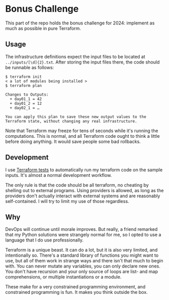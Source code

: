 # Bonus Challenge

This part of the repo holds the bonus challenge for 2024: implement as much as possible in pure
Terraform.

## Usage

The infrastructure definitions expect the input files to be located at `../inputs/[\d]{2}.txt`.
After storing the input files there, the code should be runnable as follows:

```console
$ terraform init
< a lot of modules being installed >
$ terraform plan

Changes to Outputs:
  + day01_1 = 42
  + day01_2 = 12
  + day02_1 = …

You can apply this plan to save these new output values to the Terraform state, without changing any real infrastructure.
```

Note that Terraform may freeze for tens of seconds while it's running the computations. This is
normal, and all Terraform code ought to think a little before doing anything. It would save people
some bad rollbacks.

## Development

I use [Terraform tests](https://developer.hashicorp.com/terraform/language/tests) to automatically
run my terraform code on the sample inputs. It's almost a normal development workflow.

The only rule is that the code should be all terraform, no cheating by shelling out to external
programs. Using providers is allowed, as long as the providers don't actually interact with external
systems and are reasonably self-contained. I will try to limit my use of those regardless.

## Why

DevOps will continue until morale improves. But really, a friend remarked that my Python solutions
were strangely normal for me, so I opted to use a language that I do use professionally.

Terraform is a unique beast. It can do a lot, but it is also very limited, and intentionally so.
There's a standard library of functions you might want to use, but all of them work in strange ways
and there isn't that much to begin with. You can never mutate any variables, you can only declare
new ones. You don't have recursion and your only source of loops are list- and map comprehensions,
or multiple instantiations or a module.

These make for a very constrained programming environment, and constrained programming is fun. It
makes you think outside the box.
